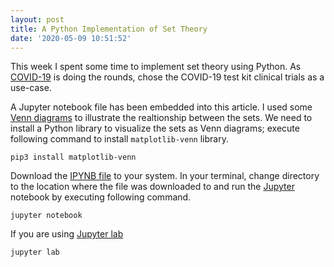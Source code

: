 ```yaml
---
layout: post
title: A Python Implementation of Set Theory
date: '2020-05-09 10:51:52'
---
```


This week I spent some time to implement set theory  using Python. As [COVID-19](https://en.wikipedia.org/wiki/Coronavirus_disease_2019) is doing the rounds, chose the COVID-19 test kit clinical trials as a use-case. 

A Jupyter notebook file has been embedded into this article. I used some [Venn diagrams](https://en.wikipedia.org/wiki/Venn_diagram) to illustrate the realtionship between the sets. We need to install a Python library to visualize the sets as Venn diagrams; execute following command to install `matplotlib-venn` library.
```
pip3 install matplotlib-venn 
``` 
Download the [IPYNB file](https://gist.github.com/pranavek/ef7afca6b4896bca753e7a39f8b444c9) to your system. In your terminal, change directory to the location where the file was downloaded to and run the [Jupyter](https://jupyter.org/) notebook by executing following command.
```
jupyter notebook

```

If you are using [Jupyter lab](https://jupyterlab.readthedocs.io/en/stable/)
```
jupyter lab
```

<script src="https://gist.github.com/pranavek/ef7afca6b4896bca753e7a39f8b444c9.js"></script>
